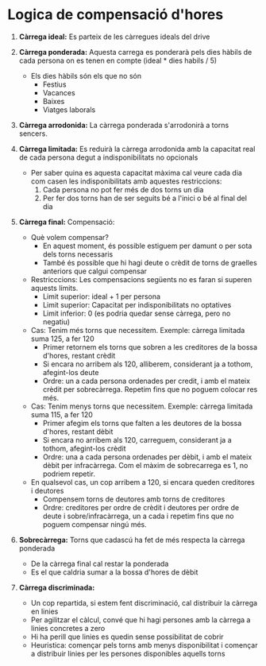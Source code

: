 # Logica de compensació d'hores

1. **Càrrega ideal:** Es parteix de les càrregues ideals del drive

1. **Càrrega ponderada:** Aquesta carrega es ponderarà pels dies hàbils de cada persona on es tenen en compte (ideal * dies habils / 5)
    - Els dies hàbils són els que no són
        - Festius
        - Vacances
        - Baixes
        - Viatges laborals

1. **Càrrega arrodonida:** La càrrega ponderada s'arrodonirà a torns sencers.

1. **Càrrega limitada:** Es reduirà la càrrega arrodonida amb la capacitat real de cada persona degut a indisponibilitats no opcionals
    - Per saber quina es aquesta capacitat màxima cal veure cada dia com casen les indisponibilitats amb aquestes restriccions:
        1. Cada persona no pot fer més de dos torns un dia
        1. Per fer dos torns han de ser seguits bé a l'inici o bé al final del dia

1. **Càrrega final:** Compensació:
    - Què volem compensar?
        - En aquest moment, és possible estiguem per damunt o per sota dels torns necessaris
        - També és possible que hi hagi deute o crèdit de torns de graelles anteriors que calgui compensar
    - Restricccions: Les compensacions següents no es faran si superen aquests límits.
        - Limit superior: ideal + 1 per persona
        - Limit superior: Capacitat per indisponibilitats no optatives
        - Limit inferior: 0 (es podria quedar sense càrrega, pero no negatiu)
    - Cas: Tenim més torns que necessitem. Exemple: càrrega limitada suma 125, a fer 120
        - Primer retornem els torns que sobren a les creditores de la bossa d'hores, restant crèdit
        - Si encara no arribem als 120, alliberem, considerant ja a tothom, afegint-los deute
        - Ordre: un a cada persona ordenades per credit, i amb el mateix crèdit per sobrecàrrega. Repetim fins que no poguem colocar res més.
    - Cas: Tenim menys torns que necessitem. Exemple: càrrega limitada suma 115, a fer 120
        - Primer afegim els torns que falten a les deutores de la bossa d'hores, restant dèbit
        - Si encara no arribem als 120, carreguem, considerant ja a tothom, afegint-los crèdit
        - Ordre: una a cada persona ordenades per dèbit, i amb el mateix dèbit per infracàrrega. Com el màxim de sobrecarrega es 1, no podriem repetir.
    - En qualsevol cas, un cop arribem a 120, si encara queden creditores i deutores
        - Compensem torns de deutores amb torns de creditores
        - Ordre: creditores per ordre de crèdit i deutores per ordre de deute i sobre/infracàrrega, un a cada i repetim fins que no poguem compensar ningú més.

1. **Sobrecàrrega:** Torns que cadascú ha fet de més respecta la càrrega ponderada
    - De la càrrega final cal restar la ponderada
    - Es el que caldria sumar a la bossa d'hores de dèbit

1. **Càrrega discriminada:**
    - Un cop repartida, si estem fent discriminació, cal distribuir la càrrega en linies
    - Per agilitzar el càlcul, convé que hi hagi persones amb la càrrega a linies concretes a zero
    - Hi ha perill que linies es quedin sense possibilitat de cobrir
    - Heuristica: començar pels torns amb menys disponibilitat i començar a distribuir linies per les persones disponibles aquells torns
    


















